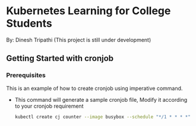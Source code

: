 # Kubernetes Learning for College Students

By: Dinesh Tripathi  (This project is still under development)

## Getting Started with cronjob


### Prerequisites

This is an example of how to create cronjob using imperative command.
* This command will generate a sample cronjob file, Modify it according to your  cronjob requirement
  ```sh
  kubectl create cj counter --image busybox --schedule "*/1 * * * *" --dry-run=client  -o  yaml > cronjob.yml
  ```
